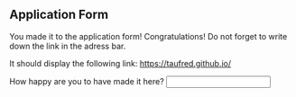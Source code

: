 ## Application Form

You made it to the application form! Congratulations!
Do not forget to write down the link in the adress bar.

It should display the following link:
https://taufred.github.io/


How happy are you to have made it here?
<input type="text" id="happiness" name="hapiness"/>
